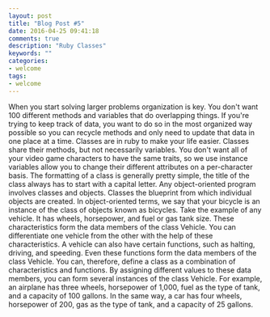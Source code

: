 ```yaml
---
layout: post
title: "Blog Post #5"
date: 2016-04-25 09:41:18
comments: true
description: "Ruby Classes"
keywords: ""
categories:
- welcome
tags:
- welcome
---
```


When you start solving larger problems organization is key. You don't want 100 different methods and variables that do overlapping things. If you're trying to keep track of data, you want to do so in the most organized way possible so you can recycle methods and only need to update that data in one place at a time. Classes are in ruby to make your life easier. Classes share their methods, but not necessarily variables. You don't want all of your video game characters to have the same traits, so we use instance variables allow you to change their different attributes on a per-character basis. The formatting of a class is generally pretty simple, the title of the class always has to start with a capital letter. Any object-oriented program involves classes and objects. Classes the blueprint from which individual objects are created. In object-oriented terms, we say that your bicycle is an instance of the class of objects known as bicycles. Take the example of any vehicle. It has wheels, horsepower, and fuel or gas tank size. These characteristics form the data members of the class Vehicle. You can differentiate one vehicle from the other with the help of these characteristics. A vehicle can also have certain functions, such as halting, driving, and speeding. Even these functions form the data members of the class Vehicle. You can, therefore, define a class as a combination of characteristics and functions. By assigning different values to these data members, you can form several instances of the class Vehicle. For example, an airplane has three wheels, horsepower of 1,000, fuel as the type of tank, and a capacity of 100 gallons. In the same way, a car has four wheels, horsepower of 200, gas as the type of tank, and a capacity of 25 gallons.